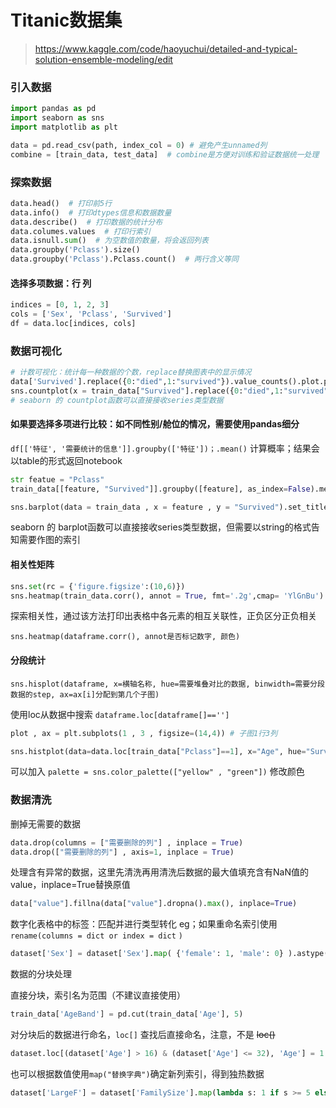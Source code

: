 # Titanic数据集

> https://www.kaggle.com/code/haoyuchui/detailed-and-typical-solution-ensemble-modeling/edit

### 引入数据

```Python
import pandas as pd
import seaborn as sns
import matplotlib as plt

data = pd.read_csv(path, index_col = 0) # 避免产生unnamed列
combine = [train_data, test_data]  # combine是方便对训练和验证数据统一处理
```

### 探索数据

```python
data.head()  # 打印前5行
data.info()  # 打印dtypes信息和数据数量
data.describe()  # 打印数据的统计分布
data.columes.values  # 打印行索引
data.isnull.sum()  # 为空数值的数量，将会返回列表
data.groupby('Pclass').size()
data.groupby('Pclass').Pclass.count()  # 两行含义等同
```

#### 选择多项数据：行 列

```Python
indices = [0, 1, 2, 3]
cols = ['Sex', 'Pclass', 'Survived']
df = data.loc[indices, cols]
```

### 数据可视化

```python
# 计数可视化：统计每一种数据的个数，replace替换图表中的显示情况
data['Survived'].replace({0:"died",1:"survived"}).value_counts().plot.pie()
sns.countplot(x = train_data["Survived"].replace({0:"died",1:"survived"})) 
# seaborn 的 countplot函数可以直接接收series类型数据
```

#### 如果要选择多项进行比较：如不同性别/舱位的情况，需要使用pandas细分

`df[['特征', '需要统计的信息']].groupby(['特征'])；.mean()` 计算概率；结果会以table的形式返回notebook

```python
str featue = "Pclass"
train_data[[feature, "Survived"]].groupby([feature], as_index=False).mean().sort_values(by='Survived',    			 ascending=False)

sns.barplot(data = train_data , x = feature , y = "Survived").set_title(f"{feature} Vs Survived")
```

seaborn 的 barplot函数可以直接接收series类型数据，但需要以string的格式告知需要作图的索引

#### 相关性矩阵

```python
sns.set(rc = {'figure.figsize':(10,6)})
sns.heatmap(train_data.corr(), annot = True, fmt='.2g',cmap= 'YlGnBu')
```

探索相关性，通过该方法打印出表格中各元素的相互关联性，正负区分正负相关

`sns.heatmap(dataframe.corr(), annot是否标记数字, 颜色)`

#### 分段统计

`sns.hisplot(dataframe, x=横轴名称, hue=需要堆叠对比的数据, binwidth=需要分段数据的step, ax=ax[i]分配到第几个子图)`

使用loc从数据中搜索 `dataframe.loc[dataframe[]=='']`

```python
plot , ax = plt.subplots(1 , 3 , figsize=(14,4)) # 子图1行3列

sns.histplot(data=data.loc[train_data["Pclass"]==1], x="Age", hue="Survived", binwidth=5,ax = ax[0], multiple = "stack").set_title("1-Pclass")
```

可以加入 `palette = sns.color_palette(["yellow" , "green"])` 修改颜色

### 数据清洗

删掉无需要的数据

```python
data.drop(columns = ["需要删除的列"] , inplace = True) 
data.drop(["需要删除的列"] , axis=1, inplace = True) 
```

处理含有异常的数据，这里先清洗再用清洗后数据的最大值填充含有NaN值的value，inplace=True替换原值

```python
data["value"].fillna(data["value"].dropna().max(), inplace=True)
```

数字化表格中的标签：匹配并进行类型转化 eg；如果重命名索引使用`rename(columns = dict or index = dict`
`)`

```python
dataset['Sex'] = dataset['Sex'].map( {'female': 1, 'male': 0} ).astype(int) 
```

数据的分块处理

直接分块，索引名为范围（不建议直接使用）

```python
train_data['AgeBand'] = pd.cut(train_data['Age'], 5)
```

对分块后的数据进行命名，`loc[]` 查找后直接命名，注意，不是 ~~loc()~~

```Python
dataset.loc[(dataset['Age'] > 16) & (dataset['Age'] <= 32), 'Age'] = 1
```

也可以根据数值使用`map("替换字典")`确定新列索引，得到独热数据

```Python
dataset['LargeF'] = dataset['FamilySize'].map(lambda s: 1 if s >= 5 else 0)
```

